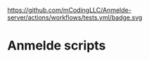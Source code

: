 https://github.com/mCodingLLC/Anmelde-server/actions/workflows/tests.yml/badge.svg
# Anmelde scripts
